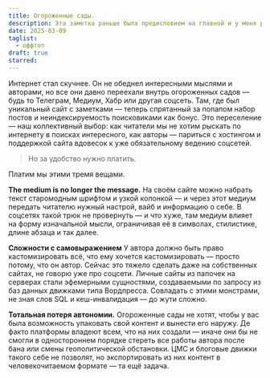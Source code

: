 ```yaml
---
title: Огороженные сады.
description: Эта заметка раньше была предисловием на главной и у меня рука не поднимается её удалить, а желания доредачить нет. Рассуждаю, как мы докатились до жизни такой и проверяю, что фича черновиков работает.
date: 2025-03-09
taglist:
  - оффтоп
draft: true
starred:
---
```

Интернет стал скучнее. Он не обеднел интересными мыслями и авторами, но все они давно переехали внутрь огороженных садов — будь то Телеграм, Медиум, Хабр или другая соцсеть. Там, где был уникальный сайт с заметками — теперь спрятанный за попапом набор постов и неиндексируемость поисковиками как бонус. Это переселение — наш коллективный выбор: как читатели мы не хотим рыскать по интернету в поисках интересного, как авторы — париться с хостингом и поддержкой сайта вдовесок к уже обязательному ведению соцсетей. 

> Но за удобство нужно платить. 

Платим мы этими тремя вещами.

**The medium is no longer the message.** На своём сайте можно набрать текст старомодным шрифтом и узкой колонкой — и через этот медиум передать читателю нужный настрой, вайб и информацию о себе. В соцсетях такой трюк не провернуть — и что хуже, там медиум влияет на форму изначальной мысли, ограничивая её в символах, стилистике, длине абзаца и так далее.

**Сложности с самовыражением**  У автора должно быть право кастомизировать всё, что ему хочется кастомизировать — просто потому, что он автор. Сейчас это тяжело сделать даже на собственных сайтах, не говорю уже про соцсети. Личные сайты из папочек на серверах стали эфемерными сущностями, создаваемыми по запросу из баз данных движками типа Вордпресса. Совладать с этими монстрами, не зная слов SQL и кеш-инвалидация — до жути сложно.

**Тотальная потеря автономии.** Огороженные сады не хотят, чтобы у вас была возможность упаковать свой контент и вынести его наружу. Де факто платформы владеют всем, что на них создали — иначе они бы не смогли в одностороннем порядке стереть все работы автора после бана или смены геополитической обстановки. ЦМС и блоговые движки такого себе не позволят, но экспортировать из них контент в человекочитаемом формате — та ещё задача.